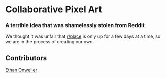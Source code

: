 # Collaborative Pixel Art
### A terrible idea that was shamelessly stolen from Reddit

We thought it was unfair that [r/place](https://www.reddit.com/r/place/) is only up for a few days at a time, so we are in the process of creating our own. 

## Contributors
[Ethan Onweller](https://github.com/ethanonweller)


